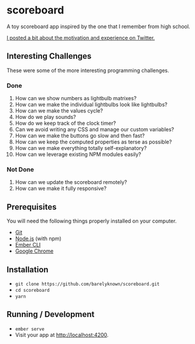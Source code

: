# scoreboard

A toy scoreboard app inspired by the one that I remember from high school.

[I posted a bit about the motivation and experience on Twitter.](https://twitter.com/barelyknown/status/1059208578362433536)

## Interesting Challenges

These were some of the more interesting programming challenges.

### Done

1.  How can we show numbers as lightbulb matrixes?
2.  How can we make the individual lightbulbs look like lightbulbs?
3.  How can we make the values cycle?
4.  How do we play sounds?
5.  How do we keep track of the clock timer?
6.  Can we avoid writing any CSS and manage our custom variables?
7.  How can we make the buttons go slow and then fast?
8.  How can we keep the computed properties as terse as possible?
9.  How can we make everything totally self-explanatory?
10. How can we leverage existing NPM modules easily?

### Not Done

1.  How can we update the scoreboard remotely?
2.  How can we make it fully responsive?

## Prerequisites

You will need the following things properly installed on your computer.

*   [Git](https://git-scm.com/)
*   [Node.js](https://nodejs.org/) (with npm)
*   [Ember CLI](https://ember-cli.com/)
*   [Google Chrome](https://google.com/chrome/)

## Installation

*   `git clone https://github.com/barelyknown/scoreboard.git`
*   `cd scoreboard`
*   `yarn`

## Running / Development

*   `ember serve`
*   Visit your app at [http://localhost:4200](http://localhost:4200).
